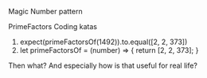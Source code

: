 Magic Number pattern

PrimeFactors Coding katas

1. expect(primeFactorsOf(1492)).to.equal([2, 2, 373])
2. let primeFactorsOf = (number) => { return [2, 2, 373]; }

Then what?
And especially how is that useful for real life?
